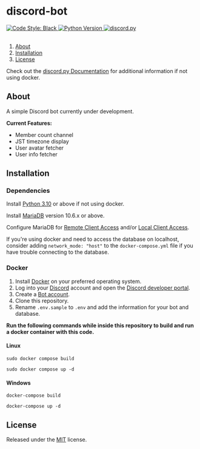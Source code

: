 # discord-bot

<a href="https://github.com/psf/black">
    <img src="https://img.shields.io/badge/code%20style-black-000000.svg" alt="Code Style: Black">
</a>
<a href="https://www.python.org/downloads/">
    <img alt="Python Version" src="https://img.shields.io/badge/python-3.10%2B-blue">
</a>
<a href="https://github.com/Rapptz/discord.py/">
    <img src="https://img.shields.io/badge/discord-py-blue.svg" alt="discord.py">
</a>
<br></br>

1. [About](#about)
1. [Installation](#installation)
1. [License](#license)

Check out the [discord.py Documentation](https://discordpy.readthedocs.io/en/latest/intro.html) for additional information if not using docker.

## About
A simple Discord bot currently under development.

**Current Features:**

- Member count channel
- JST timezone display
- User avatar fetcher
- User info fetcher
## Installation
### Dependencies
Install [Python 3.10](https://www.python.org/downloads/) or above if not using docker.

Install [MariaDB](https://mariadb.org/download/) version 10.6.x or above.

Configure MariaDB for [Remote Client Access](https://mariadb.com/kb/en/configuring-mariadb-for-remote-client-access/) and/or [Local Client Access](https://www.digitalocean.com/community/tutorials/how-to-install-mariadb-on-ubuntu-18-04).

If you're using docker and need to access the database on localhost, consider adding `network_mode: "host"` to the `docker-compose.yml` file if you have trouble connecting to the database.
### Docker
1. Install [Docker](https://docs.docker.com/engine/install/) on your preferred operating system.
1. Log into your [Discord](https://discord.com/) account and open the [Discord developer portal](https://discord.com/developers/docs/getting-started#configuring-a-bot).
1. Create a [Bot account](https://discordpy.readthedocs.io/en/stable/discord.html).
1. Clone this repository.
1. Rename `.env.sample` to `.env` and add the information for your bot and database.

**Run the following commands while inside this repository to build and run a docker container with this code.**
#### Linux
```
sudo docker compose build
```
```
sudo docker compose up -d
```
#### Windows
```
docker-compose build
```
```
docker-compose up -d
```
## License
Released under the [MIT](https://spdx.org/licenses/MIT.html) license.
